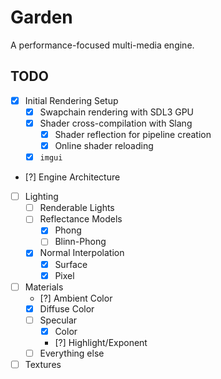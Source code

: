 # Garden

A performance-focused multi-media engine.

## TODO

- [x] Initial Rendering Setup
    - [x] Swapchain rendering with SDL3 GPU
    - [x] Shader cross-compilation with Slang
        - [x] Shader reflection for pipeline creation
        - [x] Online shader reloading
    - [x] `imgui`
- [?] Engine Architecture
- [ ] Lighting
  - [ ] Renderable Lights
  - [ ] Reflectance Models
    - [x] Phong
    - [ ] Blinn-Phong
  - [x] Normal Interpolation
    - [x] Surface
    - [x] Pixel
- [ ] Materials
  - [?] Ambient Color 
  - [x] Diffuse Color
  - [ ] Specular
    - [x] Color
    - [?] Highlight/Exponent
  - [ ] Everything else
- [ ] Textures 